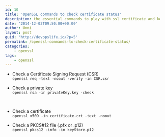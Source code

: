 ```yaml
---
id: 10
title: 'OpenSSL commands to check certificate status'
description: the essential commands to play with ssl certificate and keys. This will be useful to inspect an ssl certificate or CSR.
date: '2014-12-03T09:50:00+00:00'
author: Unni
layout: post
guid: 'http://devopslife.io/?p=5'
permalink: /openssl-commands-to-check-certificate-status/
categories:
    - openssl
tags: 
    - openssl
---
```


* Check a Certificate Signing Request (CSR) <br> 
`openssl req -text -noout -verify -in CSR.csr` <br> 

* Check a private key <br> 
`openssl rsa -in privateKey.key -check`
<br> 

* Check a certificate <br> 
`openssl x509 -in certificate.crt -text -noout`<br> 

* Check a PKCS#12 file (.pfx or .p12)<br>
`openssl pkcs12 -info -in keyStore.p12`